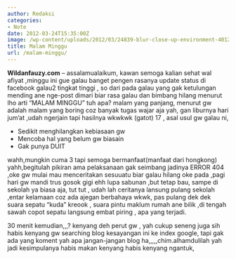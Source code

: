 ```yaml
---
author: Redaksi
categories:
- Note
date: 2012-03-24T15:35:00Z
image: /wp-content/uploads/2012/03/24839-blur-close-up-environment-401213.jpg
title: Malam Minggu
url: /malam-minggu/
---
```


**Wildanfauzy.com** &#8211; assalamualaikum, kawan semoga kalian sehat wal afiyat ,minggu ini gue galau banget pengen rasanya update status di facebook galau2 tingkat tinggi , so dari pada galau yang gak ketulungan mending ane nge-post dimari biar rasa galau dan bimbang hilang menurut lho arti &#8220;MALAM MINGGU&#8221; tuh apa? malam yang panjang, menurut gw adalah malam yang boring coz banyak tugas wajar aja yah, gan liburnya hari jum&#8217;at ,udah ngerjain tapi hasilnya wkwkwk (gatot) 17 , asal usul gw galau ni,

  * Sedikit menghilangkan kebiasaan gw
  * Mencoba hal yang belum gw biasain
  * Gak punya DUIT

wahh,mungkin cuma 3 tapi semoga bermanfaat(manfaat dari hongkong) yahh,begitulah pikiran ama pelaksanaan gak seimbang jadinya ERROR 404 ,oke gw mulai mau menceritakan sesuuatu biar galau hilang oke pada ,pagi hari gw mandi trus gosok gigi ehh lupa sabunan ,but tetap bau, sampe di sekolah ya biasa aja, tut tut , udah lah ceritanya lansung pulang sekolah ,entar kelamaan coz ada ajegan berbahaya wkwk, pas pulang dek dek suara sepatu &#8220;kuda&#8221; kreook , suara pintu maklum rumah ane bilik ,di tengah sawah copot sepatu langsung embat piring , apa yang terjadi.

  
30 menit kemudian,,,? kenyang deh perut gw , yah cukup seneng juga sih habis kenyang gw searching blog kesayangan ini ke index google, tapi gak ada yang koment yah apa jangan-jangan blog ha,,,,,chim.alhamdulilah yah jadi kesimpulanya habis makan kenyang habis kenyang ngantuk,